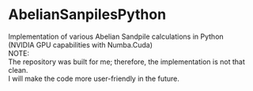 # AbelianSanpilesPython
Implementation of various Abelian Sandpile calculations in Python<br />
(NVIDIA GPU capabilities with Numba.Cuda) <br />
NOTE: <br />
The repository was built for me; therefore, the implementation is not that clean. <br />
I will make the code more user-friendly in the future.
